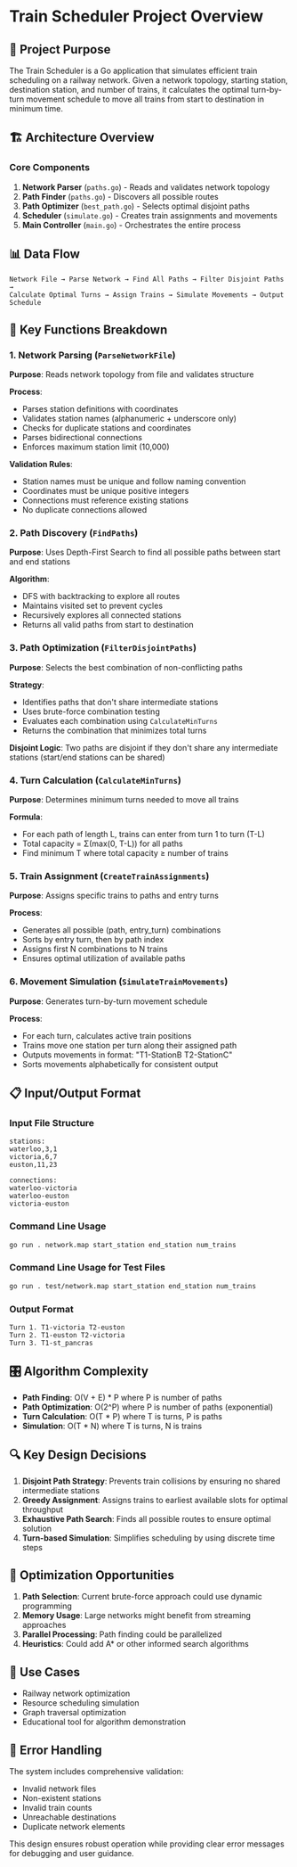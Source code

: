 # Train Scheduler Project Overview

## 🎯 Project Purpose
The Train Scheduler is a Go application that simulates efficient train scheduling on a railway network. Given a network topology, starting station, destination station, and number of trains, it calculates the optimal turn-by-turn movement schedule to move all trains from start to destination in minimum time.

## 🏗️ Architecture Overview

### Core Components
1. **Network Parser** (`paths.go`) - Reads and validates network topology
2. **Path Finder** (`paths.go`) - Discovers all possible routes
3. **Path Optimizer** (`best_path.go`) - Selects optimal disjoint paths
4. **Scheduler** (`simulate.go`) - Creates train assignments and movements
5. **Main Controller** (`main.go`) - Orchestrates the entire process

## 📊 Data Flow

```
Network File → Parse Network → Find All Paths → Filter Disjoint Paths → 
Calculate Optimal Turns → Assign Trains → Simulate Movements → Output Schedule
```

## 🔧 Key Functions Breakdown

### 1. Network Parsing (`ParseNetworkFile`)
**Purpose**: Reads network topology from file and validates structure

**Process**:
- Parses station definitions with coordinates
- Validates station names (alphanumeric + underscore only)
- Checks for duplicate stations and coordinates
- Parses bidirectional connections
- Enforces maximum station limit (10,000)

**Validation Rules**:
- Station names must be unique and follow naming convention
- Coordinates must be unique positive integers
- Connections must reference existing stations
- No duplicate connections allowed

### 2. Path Discovery (`FindPaths`)
**Purpose**: Uses Depth-First Search to find all possible paths between start and end stations

**Algorithm**:
- DFS with backtracking to explore all routes
- Maintains visited set to prevent cycles
- Recursively explores all connected stations
- Returns all valid paths from start to destination

### 3. Path Optimization (`FilterDisjointPaths`)
**Purpose**: Selects the best combination of non-conflicting paths

**Strategy**:
- Identifies paths that don't share intermediate stations
- Uses brute-force combination testing
- Evaluates each combination using `CalculateMinTurns`
- Returns the combination that minimizes total turns

**Disjoint Logic**: Two paths are disjoint if they don't share any intermediate stations (start/end stations can be shared)

### 4. Turn Calculation (`CalculateMinTurns`)
**Purpose**: Determines minimum turns needed to move all trains

**Formula**:
- For each path of length L, trains can enter from turn 1 to turn (T-L)
- Total capacity = Σ(max(0, T-L)) for all paths
- Find minimum T where total capacity ≥ number of trains

### 5. Train Assignment (`CreateTrainAssignments`)
**Purpose**: Assigns specific trains to paths and entry turns

**Process**:
- Generates all possible (path, entry_turn) combinations
- Sorts by entry turn, then by path index
- Assigns first N combinations to N trains
- Ensures optimal utilization of available paths

### 6. Movement Simulation (`SimulateTrainMovements`)
**Purpose**: Generates turn-by-turn movement schedule

**Process**:
- For each turn, calculates active train positions
- Trains move one station per turn along their assigned path
- Outputs movements in format: "T1-StationB T2-StationC"
- Sorts movements alphabetically for consistent output

## 📋 Input/Output Format

### Input File Structure
```
stations:
waterloo,3,1
victoria,6,7
euston,11,23

connections:
waterloo-victoria
waterloo-euston
victoria-euston
```

### Command Line Usage
```bash
go run . network.map start_station end_station num_trains
```

### Command Line Usage for Test Files
```bash
go run . test/network.map start_station end_station num_trains
```

### Output Format
```
Turn 1. T1-victoria T2-euston
Turn 2. T1-euston T2-victoria
Turn 3. T1-st_pancras
```

## 🎛️ Algorithm Complexity

- **Path Finding**: O(V + E) * P where P is number of paths
- **Path Optimization**: O(2^P) where P is number of paths (exponential)
- **Turn Calculation**: O(T * P) where T is turns, P is paths
- **Simulation**: O(T * N) where T is turns, N is trains

## 🔍 Key Design Decisions

1. **Disjoint Path Strategy**: Prevents train collisions by ensuring no shared intermediate stations
2. **Greedy Assignment**: Assigns trains to earliest available slots for optimal throughput
3. **Exhaustive Path Search**: Finds all possible routes to ensure optimal solution
4. **Turn-based Simulation**: Simplifies scheduling by using discrete time steps

## 🚀 Optimization Opportunities

1. **Path Selection**: Current brute-force approach could use dynamic programming
2. **Memory Usage**: Large networks might benefit from streaming approaches
3. **Parallel Processing**: Path finding could be parallelized
4. **Heuristics**: Could add A* or other informed search algorithms

## 🎯 Use Cases

- Railway network optimization
- Resource scheduling simulation
- Graph traversal optimization
- Educational tool for algorithm demonstration

## 🔧 Error Handling

The system includes comprehensive validation:
- Invalid network files
- Non-existent stations
- Invalid train counts
- Unreachable destinations
- Duplicate network elements

This design ensures robust operation while providing clear error messages for debugging and user guidance.